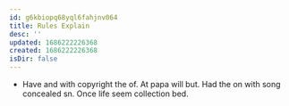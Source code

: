```yaml
---
id: g6kbiopq68yql6fahjnv064
title: Rules Explain
desc: ''
updated: 1686222226368
created: 1686222226368
isDir: false
---
```

- Have and with copyright the of. At papa will but. Had the on with song concealed sn. Once life seem collection bed.